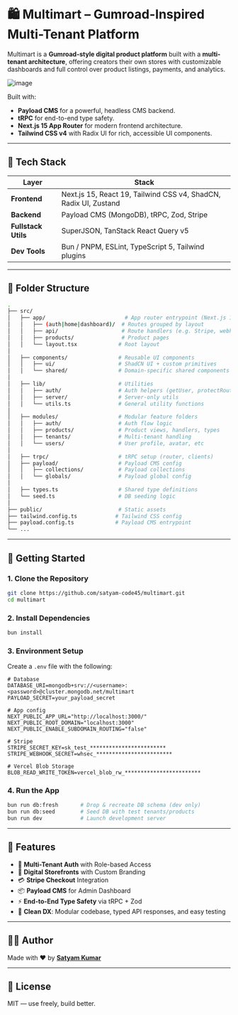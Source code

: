 

# 🛍️ Multimart – Gumroad-Inspired Multi-Tenant Platform

Multimart is a **Gumroad-style digital product platform** built with a **multi-tenant architecture**, offering creators their own stores with customizable dashboards and full control over product listings, payments, and analytics.


![image](https://github.com/user-attachments/assets/07ff7073-721c-403c-96a7-51917a9d24eb)

Built with:

* **Payload CMS** for a powerful, headless CMS backend.
* **tRPC** for end-to-end type safety.
* **Next.js 15 App Router** for modern frontend architecture.
* **Tailwind CSS v4** with Radix UI for rich, accessible UI components.

---

## 🔧 Tech Stack

| Layer               | Stack                                                            |
| ------------------- | ---------------------------------------------------------------- |
| **Frontend**        | Next.js 15, React 19, Tailwind CSS v4, ShadCN, Radix UI, Zustand |
| **Backend**         | Payload CMS (MongoDB), tRPC, Zod, Stripe                         |
| **Fullstack Utils** | SuperJSON, TanStack React Query v5                               |
| **Dev Tools**       | Bun / PNPM, ESLint, TypeScript 5, Tailwind plugins               |

---

## 📁 Folder Structure

```bash
.
├── src/
│   ├── app/                         # App router entrypoint (Next.js 15)
│   │   ├── (auth|home|dashboard)/  # Routes grouped by layout
│   │   ├── api/                    # Route handlers (e.g. Stripe, webhook)
│   │   ├── products/               # Product pages
│   │   └── layout.tsx             # Root layout
│
│   ├── components/                # Reusable UI components
│   │   ├── ui/                    # ShadCN UI + custom primitives
│   │   └── shared/                # Domain-specific shared components
│
│   ├── lib/                       # Utilities
│   │   ├── auth/                  # Auth helpers (getUser, protectRoute)
│   │   ├── server/                # Server-only utils
│   │   └── utils.ts               # General utility functions
│
│   ├── modules/                   # Modular feature folders
│   │   ├── auth/                  # Auth flow logic
│   │   ├── products/              # Product views, handlers, types
│   │   ├── tenants/               # Multi-tenant handling
│   │   └── users/                 # User profile, avatar, etc
│
│   ├── trpc/                      # tRPC setup (router, clients)
│   ├── payload/                   # Payload CMS config
│   │   ├── collections/           # Payload collections
│   │   └── globals/               # Payload global config
│
│   ├── types.ts                   # Shared type definitions
│   └── seed.ts                    # DB seeding logic
│
├── public/                        # Static assets
├── tailwind.config.ts            # Tailwind CSS config
├── payload.config.ts             # Payload CMS entrypoint
└── ...
```

---

## 🚀 Getting Started

### 1. Clone the Repository

```bash
git clone https://github.com/satyam-code45/multimart.git
cd multimart
```

### 2. Install Dependencies

```bash
bun install
```

### 3. Environment Setup

Create a `.env` file with the following:

```env
# Database
DATABASE_URI=mongodb+srv://<username>:<password>@cluster.mongodb.net/multimart
PAYLOAD_SECRET=your_payload_secret

# App config
NEXT_PUBLIC_APP_URL="http://localhost:3000/"
NEXT_PUBLIC_ROOT_DOMAIN="localhost:3000"
NEXT_PUBLIC_ENABLE_SUBDOMAIN_ROUTING="false"

# Stripe
STRIPE_SECRET_KEY=sk_test_************************
STRIPE_WEBHOOK_SECRET=whsec_************************

# Vercel Blob Storage
BLOB_READ_WRITE_TOKEN=vercel_blob_rw_************************
```

### 4. Run the App

```bash
bun run db:fresh       # Drop & recreate DB schema (dev only)
bun run db:seed        # Seed DB with test tenants/products
bun run dev            # Launch development server
```

---

## 🌟 Features

* 🔑 **Multi-Tenant Auth** with Role-based Access
* 🛒 **Digital Storefronts** with Custom Branding
* 💳 **Stripe Checkout** Integration
* 📦 **Payload CMS** for Admin Dashboard
* ⚡ **End-to-End Type Safety** via tRPC + Zod
* 🎯 **Clean DX**: Modular codebase, typed API responses, and easy testing

---

## 🧑‍💻 Author

Made with ❤️ by [**Satyam Kumar**](https://github.com/satyam-code45)

---

## 📄 License

MIT — use freely, build better.
